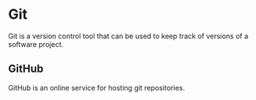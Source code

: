 # Git
>
Git is a version control tool that can be used to keep track of versions of a software project.
>
## GitHub
>
GitHub is an online service for hosting git repositories.
